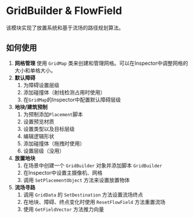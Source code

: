 # GridBuilder & FlowField
该模块实现了放置系统和基于流场的路径规划算法。

## 如何使用
1. **网格管理** 使用 `GridMap` 类来创建和管理网格。可以在Inspector中调整网格的大小和单格大小。
2. **默认障碍** 
   1. 为障碍设置层级
   2. 添加碰撞体（射线检测占用时使用）
   3. 在`GridMap`的Inspector中配置默认障碍层级
3. **地块/建筑预制**
   1. 为预制添加`Placement`脚本
   2. 设置预览材质
   3. 设置类型以及目标层级
   4. 编辑逻辑形状
   5. 添加碰撞体（拖拽时使用）
   6. 设置层级（没用）
4. **放置地块**
   1. 在场景中创建一个 `GridBuilder` 对象并添加脚本 `GridBuilder`
   2. 在Inspector中设置主摄像机、网格
   3. 调用 `SetPlacementObject` 方法来设置放置物体
5. **流场寻路**
   1. 调用 `GridData` 的 `SetDestination` 方法设置流场终点
   2. 在地块、障碍、终点变化时使用 `ResetFlowField` 方法重置流场
   3. 使用 `GetFieldVector` 方法推力向量